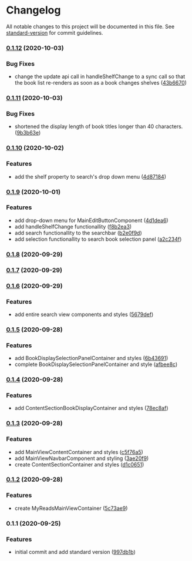 # Changelog

All notable changes to this project will be documented in this file. See [standard-version](https://github.com/conventional-changelog/standard-version) for commit guidelines.

### [0.1.12](https://github.com/BrandedNomad/MyReads/compare/v0.1.11...v0.1.12) (2020-10-03)


### Bug Fixes

* change the update api call in handleShelfChange to a sync call so that the book list re-renders as soon as a book changes shelves ([43b6670](https://github.com/BrandedNomad/MyReads/commit/43b667002c522f6c7e9cf384f17efd0c5ba86141))

### [0.1.11](https://github.com/BrandedNomad/MyReads/compare/v0.1.10...v0.1.11) (2020-10-03)


### Bug Fixes

* shortened  the display length of book titles longer than 40 characters. ([9b3b63e](https://github.com/BrandedNomad/MyReads/commit/9b3b63e63e9a8111fcde83197fe86c7c6228b38a))

### [0.1.10](https://github.com/BrandedNomad/MyReads/compare/v0.1.9...v0.1.10) (2020-10-02)


### Features

* add the shelf property to search's drop down menu ([4d87184](https://github.com/BrandedNomad/MyReads/commit/4d871847f2592c2d899238b99881db7c0b36fd0a))

### [0.1.9](https://github.com/BrandedNomad/MyReads/compare/v0.1.8...v0.1.9) (2020-10-01)


### Features

* add drop-down menu for MainEditButtonComponent ([4d1dea6](https://github.com/BrandedNomad/MyReads/commit/4d1dea6822889bd51209cd7888f9ae36fefa9326))
* add handleShelfChange functionallity ([f8b2ea3](https://github.com/BrandedNomad/MyReads/commit/f8b2ea34b7bcc93fa96623c27f2730d7b3265a49))
* add search functionallity to the searchbar ([b2e0f9d](https://github.com/BrandedNomad/MyReads/commit/b2e0f9dd0c8e112dcee9234564e27999c1b21d75))
* add selection functionallity to search book selection panel ([a2c234f](https://github.com/BrandedNomad/MyReads/commit/a2c234fe3c9a365ceb86555efb990bfa1be966d4))

### [0.1.8](https://github.com/BrandedNomad/MyReads/compare/v0.1.7...v0.1.8) (2020-09-29)

### [0.1.7](https://github.com/BrandedNomad/MyReads/compare/v0.1.6...v0.1.7) (2020-09-29)

### [0.1.6](https://github.com/BrandedNomad/MyReads/compare/v0.1.5...v0.1.6) (2020-09-29)


### Features

* add entire search view components and styles ([5679def](https://github.com/BrandedNomad/MyReads/commit/5679def92e1e4582bfa37f2326f65dfa26a6be60))

### [0.1.5](https://github.com/BrandedNomad/MyReads/compare/v0.1.4...v0.1.5) (2020-09-28)


### Features

* add BookDisplaySelectionPanelContainer and styles ([6b43691](https://github.com/BrandedNomad/MyReads/commit/6b4369180181b2f24f8ed8a0fce53f8108c0a6f2))
* complete BookDisplaySelectionPanelContainer and style ([afbee8c](https://github.com/BrandedNomad/MyReads/commit/afbee8c38001f28e88301782f450f3b5165dd563))

### [0.1.4](https://github.com/BrandedNomad/MyReads/compare/v0.1.3...v0.1.4) (2020-09-28)


### Features

* add ContentSectionBookDisplayContainer and styles ([78ec8af](https://github.com/BrandedNomad/MyReads/commit/78ec8af6d9bb2727853f11e957cc5857aaeeeda8))

### [0.1.3](https://github.com/BrandedNomad/MyReads/compare/v0.1.2...v0.1.3) (2020-09-28)


### Features

* add MainViewContentContainer and styles ([c5f76a5](https://github.com/BrandedNomad/MyReads/commit/c5f76a5c78faf0753d1d7ec4257e59aca61458e4))
* add MainViewNavbarComponent and styling ([3ae20f9](https://github.com/BrandedNomad/MyReads/commit/3ae20f97ae2f7365f9306654f804fc4c324a0a37))
* create ContentSectionContainer and styles ([d1c0651](https://github.com/BrandedNomad/MyReads/commit/d1c065126a16ad7d993cce4359d0f1b9d31c3c17))

### [0.1.2](https://github.com/BrandedNomad/MyReads/compare/v0.1.1...v0.1.2) (2020-09-28)


### Features

* create MyReadsMainViewContainer ([5c73ae9](https://github.com/BrandedNomad/MyReads/commit/5c73ae983efb281df6ea062739d8ec73fa8f7dab))

### 0.1.1 (2020-09-25)


### Features

* initial commit and add standard version ([997db1b](https://github.com/BrandedNomad/MyReads/commit/997db1bd0cbfb5345c044e76f8497d6c06618298))
